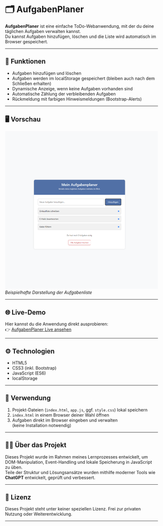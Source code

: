 # 🗂️ AufgabenPlaner

**AufgabenPlaner** ist eine einfache ToDo-Webanwendung, mit der du deine täglichen Aufgaben verwalten kannst.  
Du kannst Aufgaben hinzufügen, löschen und die Liste wird automatisch im Browser gespeichert.

---

## 🚀 Funktionen

- Aufgaben hinzufügen und löschen
- Aufgaben werden im localStorage gespeichert (bleiben auch nach dem Schließen erhalten)
- Dynamische Anzeige, wenn keine Aufgaben vorhanden sind
- Automatische Zählung der verbleibenden Aufgaben
- Rückmeldung mit farbigen Hinweismeldungen (Bootstrap-Alerts)

---

## 🖥️ Vorschau

![Screenshot](Screenshot.png)  
*Beispielhafte Darstellung der Aufgabenliste*

---
## 🌐 Live-Demo

Hier kannst du die Anwendung direkt ausprobieren:  
👉 [AufgabenPlaner Live ansehen](https://yuekselim.github.io/Todo/)

---

## ⚙️ Technologien

- HTML5
- CSS3 (inkl. Bootstrap)
- JavaScript (ES6)
- localStorage

---

## 📂 Verwendung

1. Projekt-Dateien (`index.html`, `app.js`, ggf. `style.css`) lokal speichern  
2. `index.html` in einem Browser deiner Wahl öffnen  
3. Aufgaben direkt im Browser eingeben und verwalten  
(keine Installation notwendig)

---

## 👨‍💻 Über das Projekt

Dieses Projekt wurde im Rahmen meines Lernprozesses entwickelt, um DOM-Manipulation, Event-Handling und lokale Speicherung in JavaScript zu üben.  
Teile der Struktur und Lösungsansätze wurden mithilfe moderner Tools wie **ChatGPT** entwickelt, geprüft und verbessert.

---

## 📜 Lizenz

Dieses Projekt steht unter keiner speziellen Lizenz. Frei zur privaten Nutzung oder Weiterentwicklung.

---
